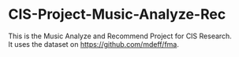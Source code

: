 # CIS-Project-Music-Analyze-Rec
This is the Music Analyze and Recommend Project for CIS Research.<br>It uses the dataset on https://github.com/mdeff/fma.
